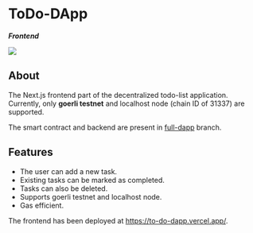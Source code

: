 # ToDo-DApp
***Frontend***

<img src="https://img.shields.io/badge/solidity-%5E0.8.0-orange"/>

## About
The Next.js frontend part of the decentralized todo-list application.  
Currently, only **goerli testnet** and localhost node (chain ID of 31337) are supported.

The smart contract and backend are present in [full-dapp](https://github.com/shree675/ToDo-DApp/tree/full-dapp) branch.  

## Features
* The user can add a new task.
* Existing tasks can be marked as completed.
* Tasks can also be deleted.
* Supports goerli testnet and localhost node.
* Gas efficient.

The frontend has been deployed at https://to-do-dapp.vercel.app/.
